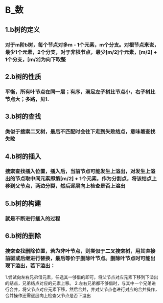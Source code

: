 # B_数
## 1.b树的定义
### 对于m阶b树，每个节点对多m - 1个元素，m个分支。对根节点来说，最少1个元素，2个分支，对于非根节点，最少[m/2]个元素，[m/2] + 1个分支，[m/2]为向下取整
## 2.b树的性质
### 平衡，所有叶节点在同一层；有序，满足左子树比节点小，右子树比节点大；多路，见1.
## 3.b树的查找
### 类似于搜索二叉树，最后不匹配时会往下走到失败结点，意味着查找失败
## 4.b树的插入
### 搜索查找插入位置，插入后，当前节点可能发生上溢出，对发生上溢出的节点取中间元素即第[m/2] + 1个元素，作为分割点，将该结点上移到父节点，两边分裂，然后逐层向上检查是否上溢出
## 5.b树的构建
### 就是不断进行插入的过程
## 6.b树的删除
### 搜索查找删除位置，若为非叶节点，则类似于二叉搜索树，用其直接前驱或后继进行替换，最后等价于删除叶节点。删除叶节点时可能出现下溢出，若下溢出：
1.尝试向左右兄弟借元素，任选其一够借的即可，将父节点对应元素下移到下溢出的结点，兄弟结点对应的元素上移。
2.左右兄弟都不够借时，与其中一个兄弟进行合并，将父节点对应元素下移，然后合并，并对父节点也进行对应的合并操作，合并操作还需逐层向上检查父节点是否下溢出
<!--stackedit_data:
eyJoaXN0b3J5IjpbNTgzNzcyMzM3LC0yMDg4NzQ2NjEyXX0=
-->